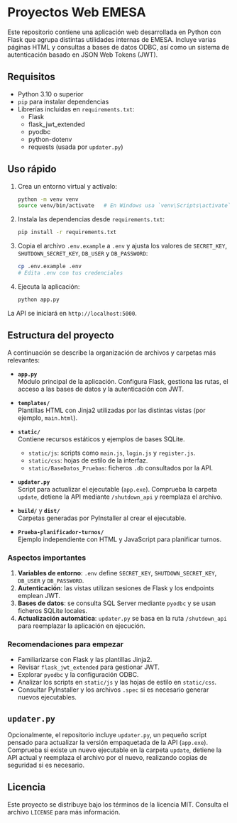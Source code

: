 # Proyectos Web EMESA

Este repositorio contiene una aplicación web desarrollada en Python con Flask que agrupa distintas utilidades internas de EMESA. Incluye varias páginas HTML y consultas a bases de datos ODBC, así como un sistema de autenticación basado en JSON Web Tokens (JWT).

## Requisitos

- Python 3.10 o superior
- `pip` para instalar dependencias
- Librerías incluidas en `requirements.txt`:
  - Flask
  - flask_jwt_extended
  - pyodbc
  - python-dotenv
  - requests (usada por `updater.py`)

## Uso rápido

1. Crea un entorno virtual y actívalo:
   ```bash
   python -m venv venv
   source venv/bin/activate   # En Windows usa `venv\Scripts\activate`
   ```
2. Instala las dependencias desde `requirements.txt`:
   ```bash
   pip install -r requirements.txt
   ```
3. Copia el archivo `.env.example` a `.env` y ajusta los valores de `SECRET_KEY`, `SHUTDOWN_SECRET_KEY`, `DB_USER` y `DB_PASSWORD`:
   ```bash
   cp .env.example .env
   # Edita .env con tus credenciales
   ```
4. Ejecuta la aplicación:
   ```bash
   python app.py
   ```
La API se iniciará en `http://localhost:5000`.

## Estructura del proyecto

A continuación se describe la organización de archivos y carpetas más relevantes:

- **`app.py`**  
  Módulo principal de la aplicación. Configura Flask, gestiona las rutas, el acceso a las bases de datos y la autenticación con JWT.

- **`templates/`**  
  Plantillas HTML con Jinja2 utilizadas por las distintas vistas (por ejemplo, `main.html`).

- **`static/`**  
  Contiene recursos estáticos y ejemplos de bases SQLite.
  - `static/js`: scripts como `main.js`, `login.js` y `register.js`.
  - `static/css`: hojas de estilo de la interfaz.
  - `static/BaseDatos_Pruebas`: ficheros `.db` consultados por la API.

- **`updater.py`**  
  Script para actualizar el ejecutable (`app.exe`). Comprueba la carpeta `update`, detiene la API mediante `/shutdown_api` y reemplaza el archivo.

- **`build/`** y **`dist/`**  
  Carpetas generadas por PyInstaller al crear el ejecutable.

- **`Prueba-planificador-turnos/`**  
  Ejemplo independiente con HTML y JavaScript para planificar turnos.

### Aspectos importantes

1. **Variables de entorno**: `.env` define `SECRET_KEY`, `SHUTDOWN_SECRET_KEY`, `DB_USER` y `DB_PASSWORD`.
2. **Autenticación**: las vistas utilizan sesiones de Flask y los endpoints emplean JWT.
3. **Bases de datos**: se consulta SQL Server mediante `pyodbc` y se usan ficheros SQLite locales.
4. **Actualización automática**: `updater.py` se basa en la ruta `/shutdown_api` para reemplazar la aplicación en ejecución.

### Recomendaciones para empezar

- Familiarizarse con Flask y las plantillas Jinja2.
- Revisar `flask_jwt_extended` para gestionar JWT.
- Explorar `pyodbc` y la configuración ODBC.
- Analizar los scripts en `static/js` y las hojas de estilo en `static/css`.
- Consultar PyInstaller y los archivos `.spec` si es necesario generar nuevos ejecutables.

## `updater.py`

Opcionalmente, el repositorio incluye `updater.py`, un pequeño script pensado para actualizar la versión empaquetada de la API (`app.exe`). Comprueba si existe un nuevo ejecutable en la carpeta `update`, detiene la API actual y reemplaza el archivo por el nuevo, realizando copias de seguridad si es necesario.

## Licencia

Este proyecto se distribuye bajo los términos de la licencia MIT. Consulta el archivo `LICENSE` para más información.
